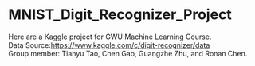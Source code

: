 # MNIST_Digit_Recognizer_Project
Here are a Kaggle project for GWU Machine Learning Course.<br>
Data Source:https://www.kaggle.com/c/digit-recognizer/data <br>
Group member: Tianyu Tao, Chen Gao, Guangzhe Zhu, and Ronan Chen.
